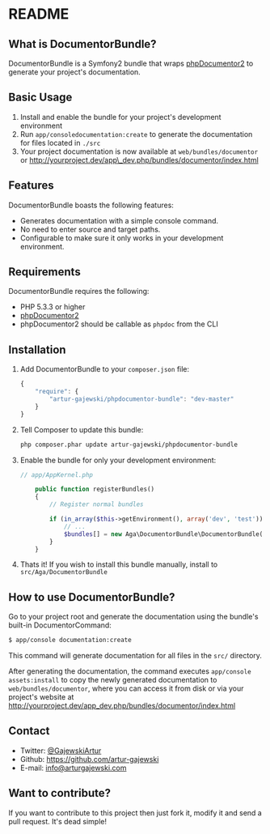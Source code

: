 README
======

What is DocumentorBundle?
-------------------------

DocumentorBundle is a Symfony2 bundle that wraps [phpDocumentor2](https://github.com/phpDocumentor/phpDocumentor2) to generate your project's documentation.


Basic Usage
-----------

1. Install and enable the bundle for your project's development environment
2. Run `app/consoledocumentation:create` to generate the documentation for files located in `./src`
3. Your project documentation is now available at `web/bundles/documentor` or http://yourproject.dev/app\_dev.php/bundles/documentor/index.html


Features
--------

DocumentorBundle boasts the following features:

* Generates documentation with a simple console command.
* No need to enter source and target paths.
* Configurable to make sure it only works in your development environment.


Requirements
------------

DocumentorBundle requires the following:

* PHP 5.3.3 or higher
* [phpDocumentor2](https://github.com/phpDocumentor/phpDocumentor2) 
* phpDocumentor2 should be callable as `phpdoc` from the CLI


Installation
------------

1. Add DocumentorBundle to your `composer.json` file:

    ```js
    {
        "require": {
            "artur-gajewski/phpdocumentor-bundle": "dev-master"
        }
    }
    ```

2. Tell Composer to update this bundle:

    ```bash
    php composer.phar update artur-gajewski/phpdocumentor-bundle
    ```

3. Enable the bundle for only your development environment:

    ```php
    // app/AppKernel.php

        public function registerBundles()
        {
            // Register normal bundles

            if (in_array($this->getEnvironment(), array('dev', 'test'))) {
                // ...
                $bundles[] = new Aga\DocumentorBundle\DocumentorBundle();
            }
        }
    ```

4. Thats it! If you wish to install this bundle manually, install to `src/Aga/DocumentorBundle`


How to use DocumentorBundle?
----------------------------

Go to your project root and generate the documentation using the bundle's built-in DocumentorCommand:

```bash
$ app/console documentation:create
```

This command will generate documentation for all files in the `src/` directory.

After generating the documentation, the command executes `app/console assets:install` to copy the newly generated documentation to `web/bundles/documentor`, where you can access it from disk or via your project's website at http://yourproject.dev/app_dev.php/bundles/documentor/index.html


Contact
-------

* Twitter: [@GajewskiArtur](http://twitter.com/GajewskiArtur)
* Github: <https://github.com/artur-gajewski>
* E-mail:  [info@arturgajewski.com](mailto:info@arturgajewski.com)


Want to contribute?
-------------------

If you want to contribute to this project then just fork it, modify it and send a pull request. It's dead simple!
